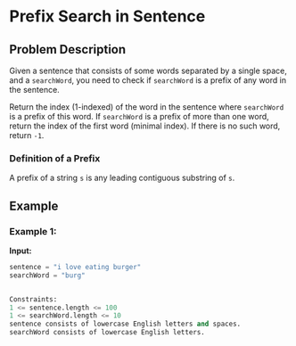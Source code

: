 # Prefix Search in Sentence

## Problem Description

Given a sentence that consists of some words separated by a single space, and a `searchWord`, you need to check if `searchWord` is a prefix of any word in the sentence.

Return the index (1-indexed) of the word in the sentence where `searchWord` is a prefix of this word. If `searchWord` is a prefix of more than one word, return the index of the first word (minimal index). If there is no such word, return `-1`.

### Definition of a Prefix
A prefix of a string `s` is any leading contiguous substring of `s`.

## Example

### Example 1:
**Input:**
```python
sentence = "i love eating burger"
searchWord = "burg"


Constraints:
1 <= sentence.length <= 100
1 <= searchWord.length <= 10
sentence consists of lowercase English letters and spaces.
searchWord consists of lowercase English letters.